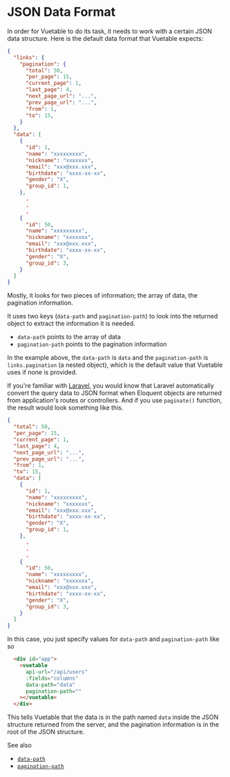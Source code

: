 # JSON Data Format

In order for Vuetable to do its task, it needs to work with a certain JSON data structure. Here is the default data format that Vuetable expects:

```json
{
  "links": {
    "pagination": {
      "total": 50,
      "per_page": 15,
      "current_page": 1,
      "last_page": 4,
      "next_page_url": "...",
      "prev_page_url": "...",
      "from": 1,
      "to": 15,
    }
  },
  "data": [
    {
      "id": 1,
      "name": "xxxxxxxxx",
      "nickname": "xxxxxxx",
      "email": "xxx@xxx.xxx",
      "birthdate": "xxxx-xx-xx",
      "gender": "X",
      "group_id": 1,
    },
      .
      .
      .
    {
      "id": 50,
      "name": "xxxxxxxxx",
      "nickname": "xxxxxxx",
      "email": "xxx@xxx.xxx",
      "birthdate": "xxxx-xx-xx",
      "gender": "X",
      "group_id": 3,
    }
  ]
}
```

Mostly, it looks for two pieces of information; the array of data, the pagination information.

It uses two keys (`data-path` and `pagination-path`) to look into the returned object to extract the information it is needed.

- `data-path` points to the array of data
- `pagination-path` points to the pagination information

In the example above, the `data-path` is `data` and the `pagination-path` is `links.pagination` (a nested object), which is the default value that Vuetable uses if none is provided.

If you're familiar with [Laravel](https://laravel.com), you would know that Laravel automatically convert the query data to JSON format when Eloquent objects are returned from application's routes or controllers. And if you use `paginate()` function, the result would look something like this.

```json
{
  "total": 50,
  "per_page": 15,
  "current_page": 1,
  "last_page": 4,
  "next_page_url": "...",
  "prev_page_url": "...",
  "from": 1,
  "to": 15,
  "data": [
    {
      "id": 1,
      "name": "xxxxxxxxx",
      "nickname": "xxxxxxx",
      "email": "xxx@xxx.xxx",
      "birthdate": "xxxx-xx-xx",
      "gender": "X",
      "group_id": 1,
    },
      .
      .
      .
    {
      "id": 50,
      "name": "xxxxxxxxx",
      "nickname": "xxxxxxx",
      "email": "xxx@xxx.xxx",
      "birthdate": "xxxx-xx-xx",
      "gender": "X",
      "group_id": 3,
    }
  ]
}
```

In this case, you just specify values for `data-path` and `pagination-path` like so
```html
  <div id="app">
    <vuetable
      api-url="/api/users"
      :fields="columns"
      data-path="data"
      pagination-path=""
    ></vuetable>
  </div>
```

This tells Vuetable that the data is in the path named `data` inside the JSON structure returned from the server, and the pagination information is in the root of the JSON structure.

See also
- [`data-path`](../api/vuetable/properties.html#data-path)
- [`pagination-path`](../api/vuetable/properties.html#pagination-path)
